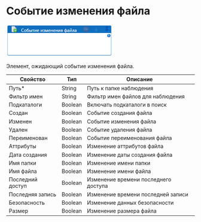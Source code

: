 # Событие изменения файла

![](<../../../../.gitbook/assets/image (798).png>)



Элемент, ожидающий событие изменения файла.

| Свойство         | Тип     | Описание                             |
| ---------------- | ------- | ------------------------------------ |
| Путь\*           | String  | Путь к папке наблюдения              |
| Фильтр имен      | String  | Фильтр имен файлов для наблюдения    |
| Подкаталоги      | Boolean | Включать подкаталоги в поиск         |
| Создан           | Boolean | Событие создания файла               |
| Изменен          | Boolean | Событие изменения файла              |
| Удален           | Boolean | Событие удаления файла               |
| Переименован     | Boolean | Событие переименования файла         |
| Аттрибуты        | Boolean | Изменение аттрибутов файла           |
| Дата создания    | Boolean | Изменение даты создания файла        |
| Имя папки        | Boolean | Изменение имени папки                |
| Имя файла        | Boolean | Изменение имени файла                |
| Последний доступ | Boolean | Изменение времени последнего доступа |
| Последняя запись | Boolean | Изменение времени последней записи   |
| Безопасность     | Boolean | Изменение данных безопасности        |
| Размер           | Boolean | Изменение размера файла              |
